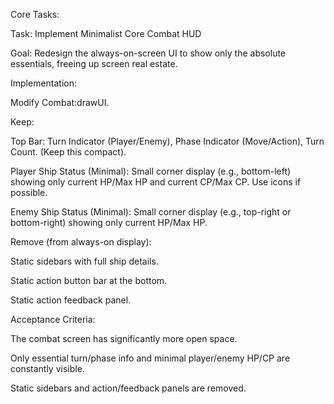  Core Tasks:

Task: Implement Minimalist Core Combat HUD

Goal: Redesign the always-on-screen UI to show only the absolute essentials, freeing up screen real estate.

Implementation:

Modify Combat:drawUI.

Keep:

Top Bar: Turn Indicator (Player/Enemy), Phase Indicator (Move/Action), Turn Count. (Keep this compact).

Player Ship Status (Minimal): Small corner display (e.g., bottom-left) showing only current HP/Max HP and current CP/Max CP. Use icons if possible.

Enemy Ship Status (Minimal): Small corner display (e.g., top-right or bottom-right) showing only current HP/Max HP.

Remove (from always-on display):

Static sidebars with full ship details.

Static action button bar at the bottom.

Static action feedback panel.

Acceptance Criteria:

The combat screen has significantly more open space.

Only essential turn/phase info and minimal player/enemy HP/CP are constantly visible.

Static sidebars and action/feedback panels are removed.